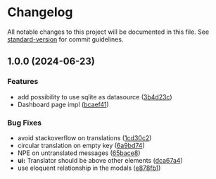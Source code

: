 # Changelog

All notable changes to this project will be documented in this file. See [standard-version](https://github.com/conventional-changelog/standard-version) for commit guidelines.

## 1.0.0 (2024-06-23)


### Features

* add possibility to use sqlite as datasource ([3b4d23c](https://github.com/Tomut0/SimpleClansStats/commit/3b4d23ccccff84ae4a0737defb056a7b320f9e38))
* Dashboard page impl ([bcaef41](https://github.com/Tomut0/SimpleClansStats/commit/bcaef412be088d767719bc69ddf6d0e32e192a54))


### Bug Fixes

* avoid stackoverflow on translations ([1cd30c2](https://github.com/Tomut0/SimpleClansStats/commit/1cd30c2acde1b7697ee5a862449ccb489cce7b90))
* circular translation on empty key ([6a9bd74](https://github.com/Tomut0/SimpleClansStats/commit/6a9bd74f53ac35ce1085985298a009df52475e83))
* NPE on untranslated messages ([65bace8](https://github.com/Tomut0/SimpleClansStats/commit/65bace86504d22ce59dfe7bf6300ddcf97491428))
* **ui:** Translator should be above other elements ([dca67a4](https://github.com/Tomut0/SimpleClansStats/commit/dca67a440b378cda9bae7bb610effb52b52750a4))
* use eloquent relationship in the modals ([e878fb1](https://github.com/Tomut0/SimpleClansStats/commit/e878fb16f70756a0d9153023c6808f84cb33d0f9))
